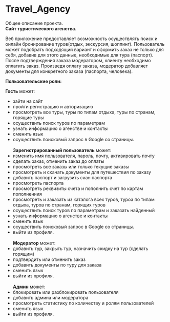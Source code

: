 # Travel_Agency

Общее описание проекта. <br/>
<b>Сайт туристического агенства. </b><br/>

Веб приложение предоставляет возможность осуществлять поиск и онлайн бронирование туров(отдых, экскурсия, шоппинг).
Пользователь может подобрать подходящий вариант и оформить заказ не только для себя, добавив для этого данные, необходимые для тура (паспорт).
После подтверждения заказа модератором, клиенту необходимо оплатить заказ. 
Произведя оплату заказа, модератор добавляет документы для конкретного заказа (паспорта, человека).

<b>Пользовательские роли:</b>

<b>Гость</b> может:<br/>
- зайти на сайт<br/>
- пройти регистрацию и авторизацию<br/>
- просмотреть все туры, туры по типам отдыха, туры по странам, горящие туры<br/>
- осуществить поиск туров по параметрам<br/>
- узнать информацию о агенстве и контакты<br/>
- сменить язык<br/>
- осуществить поисковый запрос в Google со страницы.
<br/><br/>
<b>Зарегистрированный пользователь</b> может:<br/>
- изменить имя пользователя, пароль, почту, активировать почту<br/>
- сделать заказ, отменить заказ до оплаты<br/>
- просмотреть все заказы или только текущие заказы<br/>
- просмотреть и скачать документы для путешествия по заказу<br/>
- добавить паспорт и загрузить скан паспорта<br/>
- просмотреть паспорта<br/>
- просмотреть реквизиты счета и пополнить счет по картам пополнениия<br/>
- просмотреть и заказать из каталога всех туров, туроа по типам отдыха, туров по странам, горящих туров<br/>
- осуществить поиск туров по параметрам и заказать найденный<br/>
- узнать информацию о агенстве и контакты<br/>
- сменить язык<br/>
- осуществить поисковый запрос в Google со страницы.<br/>
- выйти из профиля.
<br/><br/>
<b>Модератор</b> может:<br/>
- добавить тур, закрыть тур, назначить скидку на тур (сделать горящим)<br/>
- подтвердить или отменить заказ<br/>
- добавить документы по туру для заказа<br/>
- сменить язык<br/>
- выйти из профиля.
<br/><br/>
<b>Админ</b> может:<br/>
- блокировать или разблокировать пользователя<br/>
- добавить админа или модератора<br/>
- просмотреть статистику по количеству и ролям пользователей<br/>
- сменить язык<br/>
- выйти из профиля.
